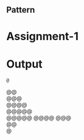 ## Pattern
# Assignment-1

# Output

    @     
   @@     
  @@@     
 @@@@     
@@@@@     
     @@@@@
     @@@@ 
     @@@  
     @@   
     @    